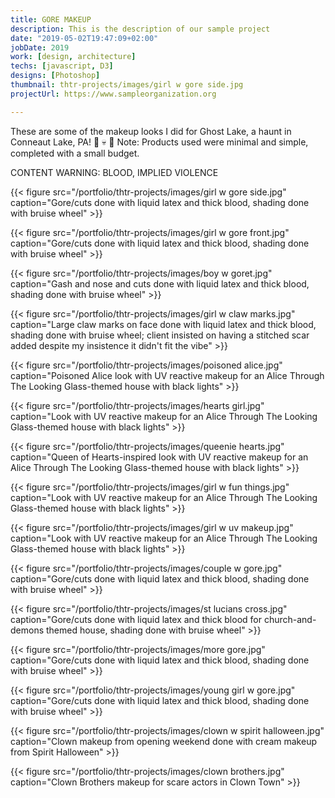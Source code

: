 ```yaml
---
title: GORE MAKEUP
description: This is the description of our sample project
date: "2019-05-02T19:47:09+02:00"
jobDate: 2019
work: [design, architecture]
techs: [javascript, D3]
designs: [Photoshop]
thumbnail: thtr-projects/images/girl w gore side.jpg
projectUrl: https://www.sampleorganization.org

---
```


These are some of the makeup looks I did for Ghost Lake, a haunt in Conneaut Lake, PA! :ghost: :skull: :red_circle:
Note: Products used were minimal and simple, completed with a small budget.

CONTENT WARNING: BLOOD, IMPLIED VIOLENCE

{{< figure src="/portfolio/thtr-projects/images/girl w gore side.jpg" caption="Gore/cuts done with liquid latex and thick blood, shading done with bruise wheel" >}}

{{< figure src="/portfolio/thtr-projects/images/girl w gore front.jpg" caption="Gore/cuts done with liquid latex and thick blood, shading done with bruise wheel" >}}

{{< figure src="/portfolio/thtr-projects/images/boy w goret.jpg" caption="Gash and nose and cuts done with liquid latex and thick blood, shading done with bruise wheel" >}}

{{< figure src="/portfolio/thtr-projects/images/girl w claw marks.jpg" caption="Large claw marks on face done with liquid latex and thick blood, shading done with bruise wheel; client insisted on having a stitched scar added despite my insistence it didn't fit the vibe" >}}

{{< figure src="/portfolio/thtr-projects/images/poisoned alice.jpg" caption="Poisoned Alice look with UV reactive makeup for an Alice Through The Looking Glass-themed house with black lights" >}}

{{< figure src="/portfolio/thtr-projects/images/hearts girl.jpg" caption="Look with UV reactive makeup for an Alice Through The Looking Glass-themed house with black lights" >}}

{{< figure src="/portfolio/thtr-projects/images/queenie hearts.jpg" caption="Queen of Hearts-inspired look with UV reactive makeup for an Alice Through The Looking Glass-themed house with black lights" >}}

{{< figure src="/portfolio/thtr-projects/images/girl w fun things.jpg" caption="Look with UV reactive makeup for an Alice Through The Looking Glass-themed house with black lights" >}}

{{< figure src="/portfolio/thtr-projects/images/girl w uv makeup.jpg" caption="Look with UV reactive makeup for an  Alice Through The Looking Glass-themed house with black lights" >}}

{{< figure src="/portfolio/thtr-projects/images/couple w gore.jpg" caption="Gore/cuts done with liquid latex and thick blood, shading done with bruise wheel" >}}

{{< figure src="/portfolio/thtr-projects/images/st lucians cross.jpg" caption="Gore/cuts done with liquid latex and thick blood for church-and-demons themed house, shading done with bruise wheel" >}}

{{< figure src="/portfolio/thtr-projects/images/more gore.jpg" caption="Gore/cuts done with liquid latex and thick blood, shading done with bruise wheel" >}}

{{< figure src="/portfolio/thtr-projects/images/young girl w gore.jpg" caption="Gore/cuts done with liquid latex and thick blood, shading done with bruise wheel" >}}

{{< figure src="/portfolio/thtr-projects/images/clown w spirit halloween.jpg" caption="Clown makeup from opening weekend done with cream makeup from Spirit Halloween" >}}

{{< figure src="/portfolio/thtr-projects/images/clown brothers.jpg" caption="Clown Brothers makeup for scare actors in Clown Town" >}}

